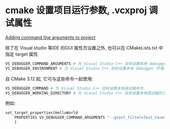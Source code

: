 # cmake 设置项目运行参数, .vcxproj 调试属性

[Adding command line arguments to project](https://stackoverflow.com/questions/30104520/adding-command-line-arguments-to-project)

除了在 Visual studio 等IDE 的GUI 属性页设置之外,
也可以在 CMakeLists.txt 中指定 target 属性

```sh
VS_DEBUGGER_COMMAND_ARGUMENTS # 为 Visual Studio C++ 目标设置本地 debugger 命令行参数.
VS_DEBUGGER_ENVIRONMENT # 为 Visual Studio C++ 目标设置本地 debugger 环境.
```

自 CMake 3.12 起, 它可与这些命令一起使用:

```sh
VS_DEBUGGER_COMMAND # 为 Visual Studio C++ 目标设置本地调试器命令.
VS_DEBUGGER_WORKING_DIRECTORY # 为 Visual Studio C++ 目标设置本地调试器的工作目录.
```

例如:

```sh
set_target_properties(HelloWorld
    PROPERTIES VS_DEBUGGER_COMMAND_ARGUMENTS "--gtest_filter=Test_Cases1*"
    )
```
